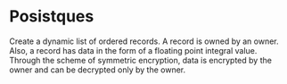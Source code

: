 # Posistques
Create a dynamic list of ordered records. A record is owned by an owner. Also, a record has data in the form of a floating point integral value. Through the scheme of symmetric encryption, data is encrypted by the owner and can be decrypted only by the owner.

